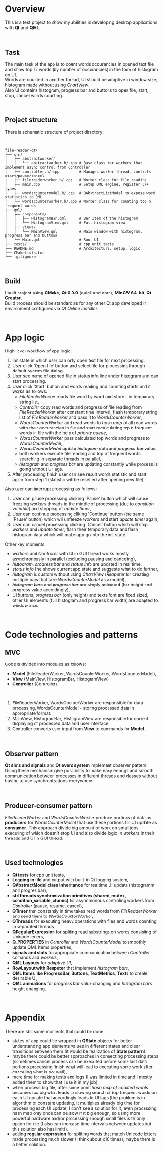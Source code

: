 # Overview

This is a test project to show my abilities in developing desktop applications with **Qt** and **QML**.  

<br/>

## Task  

The main task of the app is to count words occurancies in opened text file and show top 15 words (by number of occurancies) in the form of histogram on UI.  
Words are counted in another thread, UI should be adaptive to window size, histogram made without using *ChartView*.  
Also UI contains histogram, progress bar and buttons to open file, start, stop, cancel words counting.

<br/>

## Project structure

There is schematic structure of project directory:

<br/>

```
file-reader-qt/
├── src/
│   ├── abstractworker/
│   │   └── abstractworker.h/.cpp # Base class for workers that implement async control from Controller 
│   ├── controller.h/.cpp         # Manages worker thread, controls start/pause/cancel
│   ├── filereaderworker.h/.cpp   # Worker class for file reading
│   ├── main.cpp                  # Setup QML engine, register C++ types
│   ├── wordscountermodel.h/.cpp  # QAbstractListModel to expose word statistics to QML
│   └── wordscounterworker.h/.cpp # Worker class for counting top n frequent words
├── qml/
│   ├── components/
│   │   ├── HistogramBar.qml      # Bar Item of the histogram
│   │   └── HistogramView.qml     # Full histogram view
│   ├── views/
│   │   └── MainView.qml          # Main window with histogram, progress bar and buttons
│   └── Main.qml                  # Root UI
├── tests/                        # cpp unit tests
├── README.md                     # Architecture, setup, logic
├── CMakeLists.txt
└── .gitignore
```

<br/>

## Build

I built project using **CMake**, **Qt 6.9.0** (quick and core), **MinGW 64-bit**, **Qt Creator**.  
Build process should be standard as for any other Qt app developed in environment configured via *Qt Online Installer*.

<br/>

# App logic

High-level workflow of app logic:
1. Init state in which user can only open text file for next processing.
2. User click 'Open file' button and select file for processing through default system file dialog.
3. User see name of opened file in status info line under histogram and can start processing.
4. User click 'Start' button and words reading and counting starts and it works as follows:
    - *FileReaderWorker* reads file word by word and store it in temporary string list,
    - *Controller* copy read words and progress of file reading from *FileReaderWorker* after constant time interval, flash temporary string list of *FileReaderWorker* and pass it to *WordsCounterWorker*,
    - *WordsCounterWorker* add read words to *hash map* of all read words with their occurancies in file and start recalculating top n frequent words in file with the help of *priority queue*,
    - *WordsCounterWorker* pass calculated top words and progress to *WordsCounterModel*,
    - *WordsCounterModel* update *histogram* data and *progress bar* value,
    - both workers execute file reading and top of frequent words searching in separate threads in parallel,
    - *histogram* and *progress bar* are updating constantly while process is going without UI lags.
5. After processing finish user can see result words statistic and start again from step 1 (statistic will be resetted after opening new file).

Also user can interrupt processing as follows:
1. User can pause processing clicking 'Pause' button which will cause freezing *workers* threads in the middle of processing (due to *condition variable*) and stopping of *update timer*,
2. User can continue processing cliking 'Continue' button (the same 'Pause' button) which wil unfreeze *workers* and start *update timer* again,
3. User can cancel processing clicking 'Cancel' button which will stop *workers* and *update timer*, flash their temporary data and flash histogram data which will make app go into the init state.

Other key moments:    
- *workers* and *Controller* with UI in GUI thread works mostly asynchronously in parallel (excluding pausing and canceling),  
- *histogram*, *progress bar* and *status info* are updated in real time,
- *status info* line shows current app state and suggests what to do further,
- *histogram* is custom without using *ChartView* (*Reapeter* for creating multiple bars that take *WordsCounterModel* as a model),
- *histogram bars* and *progress bar* are simply animated (bar height and progress value accordingly),
- UI *buttons*, *progress bar* (only height) and texts font are fixed sized, other UI elements (full histogram and progress bar width) are adapted to window size.

<br/>

# Code technologies and patterns

## MVC

Code is divided into modules as follows: 
- **Model** (FileReaderWorker, WordsCounterWorker, WordsCounterModel),
- **View** (MainView, HistogramBar, HistogramView),
- **Controller** (Controller).

<br/>

1. FileReaderWorker, WordsCounterWorker are responsible for data processing, WordsCounterModel - storing processed data in appropriate format.
2. MainView, HistogramBar, HistogramView are responsible for correct displaying of processed data and user interface.
3. Controller converts user input from **View** to commands for **Model** .

<br/>

## Observer pattern

**Qt slots and signals** and **Qt event system** implement observer pattern. Using these mechanism give possibility to make easy enough and smooth communication between processes in different threads and classes without having to use synchronizations everywhere.

<br/>

## Producer-consumer pattern

*FileReaderWorker* and *WordsCounterWorker* produce portions of data as **producers** for *WordsCounterModel* that use these portions for UI update as **consumer**. This approach divide big amount of work on small jobs executing of which doesn't stop UI and also divide logic in *workers* in their threads and UI in GUI thread.
 
<br/>

## Used technologies

- **Qt tests** for cpp unit tests,
- **Logging in file** and output with built-in Qt logging system,
- **QAbstractModel class inheritance** for realtime UI update (histogramm and progres bar),
- **std threads synchronization primitives (shared_mutex, condition_variable, atomic)** for asynchronous controling workers from *Controller* (pause, resume, cancel),
- **QTimer** that constantly in time takes read words from *FileReaderWorker* and send them to *WordsCounterWorker*,
- **QThreads** for executing heavy operations with files and words counting in separated threads,
- **QRegularExpression** for spliting read substrings on words consisting of Unicode letters,
- **Q_PROPERTIES** in *Controller* and *WordsCounterModel* to smoothly update QML Items properties,
- **signals and slots** for appropriate communication between *Controller* comands and *workers*,
- **QML Layouts** for *adaptive UI*,
- **RowLayout with Reapeter** that implement *histogram bars*,
- **QML Items like ProgressBar, Buttons, TextMetrics, Texts** to create desirable UI,
- **QML animations** for *progress bar* value changing and *histogram bars* height changing.

<br/>

# Appendix

There are still some moments that could be done:
- states of app could be wrapped in **QState** objects for better understanding app elements values in different states and clear transitions between them (it would be realization of **State pattern**),
- maybe there could be better approaches in connecting processing steps (sometimes cancel process can be executed before some last data portions processing finish what will lead to executing some work after canceling what is not well),
- more time for making tests and logs (I was limited in time and I mostly added them to show that I use it in my job),
- when process big file, after some point *hash map of counted words* becomes too big what leads to slowing search of top frequent words on each UI update that accordingly leads to UI lags (the problem is in algorithm of constant updating, it multiplies already big time fpr processing each UI update; I don't see a solution for it, even processing hash map only once can be slow if it big enough, so using more powerful hardware and/or processing enough small files is th only option for me (I also can increase time intervals between updates but this solution also has limit)),
- adding **regular expression** for spliting words that match Unicode letters made processing much slower (I think about x10 times), maybe there is a better solution.
